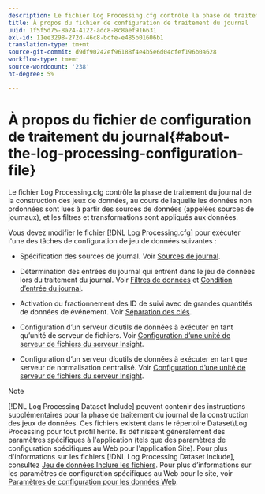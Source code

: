 ```yaml
---
description: Le fichier Log Processing.cfg contrôle la phase de traitement du journal de la construction des jeux de données, au cours de laquelle les données non ordonnées sont lues à partir des sources de données (appelées sources de journaux), et les filtres et transformations sont appliqués aux données.
title: À propos du fichier de configuration de traitement du journal
uuid: 1f5f5d75-8a24-4122-adc8-8c8aef916631
exl-id: 11ee3298-272d-46c8-bcfe-e485b01606b1
translation-type: tm+mt
source-git-commit: d9df90242ef96188f4e4b5e6d04cfef196b0a628
workflow-type: tm+mt
source-wordcount: '238'
ht-degree: 5%

---
```


# À propos du fichier de configuration de traitement du journal{#about-the-log-processing-configuration-file}

Le fichier Log Processing.cfg contrôle la phase de traitement du journal de la construction des jeux de données, au cours de laquelle les données non ordonnées sont lues à partir des sources de données (appelées sources de journaux), et les filtres et transformations sont appliqués aux données.

Vous devez modifier le fichier [!DNL Log Processing.cfg] pour exécuter l&#39;une des tâches de configuration de jeu de données suivantes :

* Spécification des sources de journal. Voir [Sources de journal](../../../home/c-dataset-const-proc/c-log-proc-config-file/c-log-sources.md).
* Détermination des entrées du journal qui entrent dans le jeu de données lors du traitement du journal. Voir [Filtres de données](../../../home/c-dataset-const-proc/c-log-proc-config-file/c-info-log-proc-param.md) et [Condition d’entrée du journal](../../../home/c-dataset-const-proc/c-log-proc-config-file/c-info-log-proc-param.md).

* Activation du fractionnement des ID de suivi avec de grandes quantités de données de événement. Voir [Séparation des clés](../../../home/c-dataset-const-proc/c-log-proc-config-file/c-info-log-proc-param.md).
* Configuration d’un serveur d’outils de données à exécuter en tant qu’unité de serveur de fichiers. Voir [Configuration d’une unité de serveur de fichiers du serveur Insight](../../../home/c-dataset-const-proc/c-log-proc-config-file/c-ins-svr-file-svr-unit.md).
* Configuration d’un serveur d’outils de données à exécuter en tant que serveur de normalisation centralisé. Voir [Configuration d’une unité de serveur de fichiers du serveur Insight](../../../home/c-dataset-const-proc/c-log-proc-config-file/c-ins-svr-file-svr-unit.md).

>[!NOTE]
>
>[!DNL Log Processing Dataset Include] peuvent contenir des instructions supplémentaires pour la phase de traitement du journal de la construction des jeux de données. Ces fichiers existent dans le répertoire Dataset\Log Processing pour tout profil hérité. Ils définissent généralement des paramètres spécifiques à l&#39;application (tels que des paramètres de configuration spécifiques au Web pour l&#39;application Site). Pour plus d&#39;informations sur les fichiers [!DNL Log Processing Dataset Include], consultez [Jeu de données Inclure les fichiers](../../../home/c-dataset-const-proc/c-dataset-inc-files/c-abt-dataset-inc-files.md). Pour plus d’informations sur les paramètres de configuration spécifiques au Web pour le site, voir [Paramètres de configuration pour les données Web](../../../home/c-dataset-const-proc/c-config-web-data/c-config-web-data.md).
